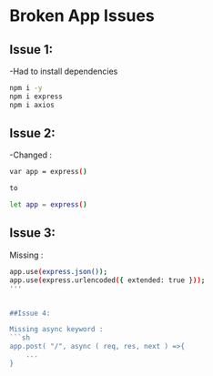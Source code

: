 # Broken App Issues

## Issue  1:

-Had to install dependencies
```sh
npm i -y
npm i express 
npm i axios
```

## Issue 2:
-Changed :
```sh
var app = express()

to

let app = express()
```

## Issue 3:
Missing :

```sh
app.use(express.json());
app.use(express.urlencoded({ extended: true }));
'''


##Issue 4:

Missing async keyword :
```sh
app.post( "/", async ( req, res, next ) =>{
    ...
}